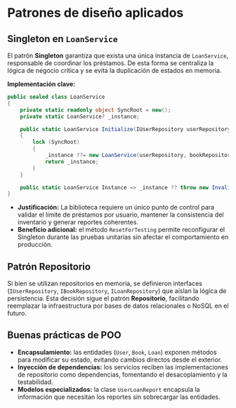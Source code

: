 # Patrones de diseño aplicados

## Singleton en `LoanService`

El patrón **Singleton** garantiza que exista una única instancia de `LoanService`, responsable de coordinar los préstamos. De esta forma se centraliza la lógica de negocio crítica y se evita la duplicación de estados en memoria.

**Implementación clave:**

```csharp
public sealed class LoanService
{
    private static readonly object SyncRoot = new();
    private static LoanService? _instance;

    public static LoanService Initialize(IUserRepository userRepository, IBookRepository bookRepository, ILoanRepository loanRepository, int maxActiveLoansPerUser = 3)
    {
        lock (SyncRoot)
        {
            _instance ??= new LoanService(userRepository, bookRepository, loanRepository, maxActiveLoansPerUser);
            return _instance;
        }
    }

    public static LoanService Instance => _instance ?? throw new InvalidOperationException("LoanService has not been initialized");
}
```

- **Justificación:** La biblioteca requiere un único punto de control para validar el límite de préstamos por usuario, mantener la consistencia del inventario y generar reportes coherentes.
- **Beneficio adicional:** el método `ResetForTesting` permite reconfigurar el Singleton durante las pruebas unitarias sin afectar el comportamiento en producción.

## Patrón Repositorio

Si bien se utilizan repositorios en memoria, se definieron interfaces (`IUserRepository`, `IBookRepository`, `ILoanRepository`) que aíslan la lógica de persistencia. Esta decisión sigue el patrón **Repositorio**, facilitando reemplazar la infraestructura por bases de datos relacionales o NoSQL en el futuro.

## Buenas prácticas de POO

- **Encapsulamiento:** las entidades (`User`, `Book`, `Loan`) exponen métodos para modificar su estado, evitando cambios directos desde el exterior.
- **Inyección de dependencias:** los servicios reciben las implementaciones de repositorio como dependencias, fomentando el desacoplamiento y la testabilidad.
- **Modelos especializados:** la clase `UserLoanReport` encapsula la información que necesitan los reportes sin sobrecargar las entidades.
